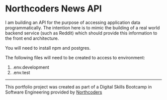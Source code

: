 # Northcoders News API

I am building an API for the purpose of accessing application data programmatically. The intention here is to mimic the building of a real world backend service (such as Reddit) which should provide this information to the front end architecture.

You will need to install npm and postgres.

The following files will need to be created to access to environment:
1. .env.development 
2. .env.test


--- 

This portfolio project was created as part of a Digital Skills Bootcamp in Software Engineering provided by [Northcoders](https://northcoders.com/)
